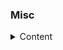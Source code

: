 ### Misc
<details>
  <summary>Content</summary>
  
[Programming notes](https://www3.ntu.edu.sg/home/ehchua/programming/index.html)
<details>
  <summary>Content</summary>
  
* How to Install & Get Started...
* Client-Side Programming
* Database Programming
* etc
</details>
</details>
